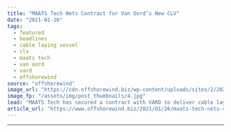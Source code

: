 ```yaml
---
title: "MAATS Tech Nets Contract for Van Oord’s New CLV"
date: "2021-01-26"
tags: 
  - featured
  - headlines
  - cable laying vessel
  - clv
  - maats tech
  - van oord
  - vard
  - offshorewind
source: "offshorewind"
image_url: "https://cdn.offshorewind.biz/wp-content/uploads/sites/2/2021/01/26122012/Van-Oord_CLV.jpg"
image_fp: "/assets/img/post_thumbnails/4.jpg"
lead: "MAATS Tech has secured a contract with VARD to deliver cable lay equipment for"
article_url: "https://www.offshorewind.biz/2021/01/26/maats-tech-nets-contract-for-van-oords-new-clv/"
---
```


---
